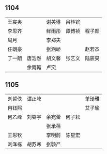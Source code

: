 ## 1104
|     |     |     |     |     |
| --- | --- | --- | --- | --- |
| 王宸奥 |  | 谢美琳 | 吕林镔 |  |
| 李思齐 |  | 鲜雨彤 | 谭博祯 | 程子颜 |
| 周月 |  | 李郑夫 |  |  |
| 任朗豪 |  | 张涵峤 |  | 赵若杰 |
| 丁一朗 | 唐浩然 | 胡文馨 | 张艺文 | 陆辰昊 |
|  | 余雨翰 | 卢奕 |  |  |

## 1105
|     |     |     |     |     |
| --- | --- | --- | --- | --- |
| 刘哲佚 | 谭正屹 |  |  | 单琦雅 |
| 冉钰熙 |  |  |  | 艾子瑜 |
| 何乙峰 | 刘睿宇 | 余宛蕾 | 何子耘 |  |
|  |  | 张承蓓 |  |  |
| 王思钦 |  | 李明蔚 | 陈星宏 |  |
| 刘泽栋 | 胡苏寒 | 张颢严 |  |  |

